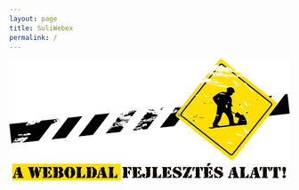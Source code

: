 ```yaml
---
layout: page
title: SuliWebex
permalink: /
---
```


![Fejlesztés alatt](/assets/img/fejlesztes-alatt.png)
